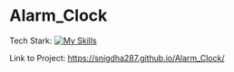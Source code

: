 # Alarm_Clock

Tech Stark:
[![My Skills](https://skillicons.dev/icons?i=js,html,css,wasm)](https://skillicons.dev)

Link to Project: https://snigdha287.github.io/Alarm_Clock/
